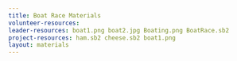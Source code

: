 ```yaml
---
title: Boat Race Materials
volunteer-resources:
leader-resources: boat1.png boat2.jpg Boating.png BoatRace.sb2
project-resources: ham.sb2 cheese.sb2 boat1.png
layout: materials
---
```

